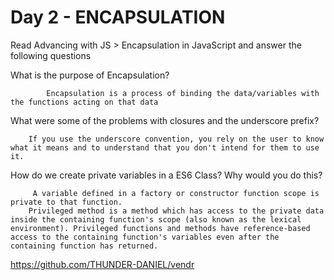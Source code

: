 # Day 2 - ENCAPSULATION
Read Advancing with JS > Encapsulation in JavaScript and answer the following questions


What is the purpose of Encapsulation?

            Encapsulation is a process of binding the data/variables with the functions acting on that data

What were some of the problems with closures and the underscore prefix?

        If you use the underscore convention, you rely on the user to know what it means and to understand that you don't intend for them to use it. 



How do we create private variables in a ES6 Class? Why would you do this?

         A variable defined in a factory or constructor function scope is private to that function.
        Privileged method is a method which has access to the private data inside the containing function's scope (also known as the lexical environment). Privileged functions and methods have reference-based access to the containing function's variables even after the containing function has returned.


https://github.com/THUNDER-DANIEL/vendr